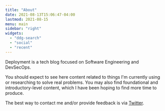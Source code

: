 ```yaml
---
title: "About"
date: 2021-08-13T15:06:47-04:00
lastmod: 2021-08-15
menu: main
sidebar: "right"
widgets:
  - "ddg-search"
  - "social"
  - "recent"
---
```

Deployment is a tech blog focused on Software Engineering and DevSecOps.

You should expect to see here content related to things I'm currently using or researching to solve real problems. You may also find foundational and introductory-level content, which I have been hoping to find more time to produce.

The best way to contact me and/or provide feedback is via [Twitter](https://twitter.com/soeiro_santos).
